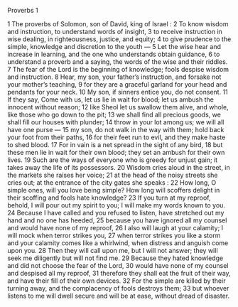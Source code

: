 Proverbs 1

1	The proverbs of Solomon, son of David, king of Israel :
2	To know wisdom and instruction, to understand words of insight,
3	to receive instruction in wise dealing, in righteousness, justice, and equity;
4	to give prudence to the simple, knowledge and discretion to the youth —
5	Let the wise hear and increase in learning, and the one who understands obtain guidance,
6	to understand a proverb and a saying, the words of the wise and their riddles.
7	The fear of the Lord is the beginning of knowledge; fools despise wisdom and instruction.
8	Hear, my son, your father’s instruction, and forsake not your mother’s teaching,
9	for they are a graceful garland for your head and pendants for your neck.
10	My son, if sinners entice you, do not consent.
11	If they say, Come with us, let us lie in wait for blood; let us ambush the innocent without reason;
12	like Sheol let us swallow them alive, and whole, like those who go down to the pit;
13	we shall find all precious goods, we shall fill our houses with plunder;
14	throw in your lot among us; we will all have one purse —
15	my son, do not walk in the way with them; hold back your foot from their paths,
16	for their feet run to evil, and they make haste to shed blood.
17	For in vain is a net spread in the sight of any bird,
18	but these men lie in wait for their own blood; they set an ambush for their own lives.
19	Such are the ways of everyone who is greedy for unjust gain; it takes away the life of its possessors.
20	Wisdom cries aloud in the street, in the markets she raises her voice;
21	at the head of the noisy streets she cries out; at the entrance of the city gates she speaks :
22	How long, O simple ones, will you love being simple? How long will scoffers delight in their scoffing and fools hate knowledge?
23	If you turn at my reproof, behold, I will pour out my spirit to you; I will make my words known to you.
24	Because I have called and you refused to listen, have stretched out my hand and no one has heeded,
25	because you have ignored all my counsel and would have none of my reproof,
26	I also will laugh at your calamity; I will mock when terror strikes you,
27	when terror strikes you like a storm and your calamity comes like a whirlwind, when distress and anguish come upon you.
28	Then they will call upon me, but I will not answer; they will seek me diligently but will not find me.
29	Because they hated knowledge and did not choose the fear of the Lord,
30	would have none of my counsel and despised all my reproof,
31	therefore they shall eat the fruit of their way, and have their fill of their own devices.
32	For the simple are killed by their turning away, and the complacency of fools destroys them;
33	but whoever listens to me will dwell secure and will be at ease, without dread of disaster.

